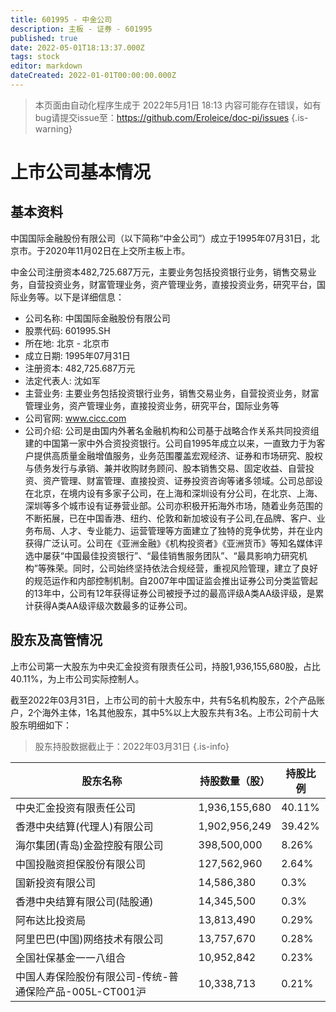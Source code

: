 ```yaml
---
title: 601995 - 中金公司
description: 主板 - 证券 - 601995
published: true
date: 2022-05-01T18:13:37.000Z
tags: stock
editor: markdown
dateCreated: 2022-01-01T00:00:00.000Z
---
```


> 本页面由自动化程序生成于 2022年5月1日 18:13
> 内容可能存在错误，如有bug请提交issue至：https://github.com/Eroleice/doc-pi/issues
{.is-warning}

# 上市公司基本情况

## 基本资料

中国国际金融股份有限公司（以下简称“中金公司”）成立于1995年07月31日，北京市。于2020年11月02日在上交所主板上市。

中金公司注册资本482,725.687万元，主要业务包括投资银行业务，销售交易业务，自营投资业务，财富管理业务，资产管理业务，直接投资业务，研究平台，国际业务等。以下是详细信息：

- 公司名称: 中国国际金融股份有限公司
- 股票代码: 601995.SH
- 所在地: 北京 - 北京市
- 成立日期: 1995年07月31日
- 注册资本: 482,725.687万元
- 法定代表人: 沈如军
- 主营业务: 主要业务包括投资银行业务，销售交易业务，自营投资业务，财富管理业务，资产管理业务，直接投资业务，研究平台，国际业务等
- 公司官网: www.cicc.com
- 公司介绍: 公司是由国内外著名金融机构和公司基于战略合作关系共同投资组建的中国第一家中外合资投资银行。公司自1995年成立以来，一直致力于为客户提供高质量金融增值服务，业务范围覆盖宏观经济、证券和市场研究、股权与债务发行与承销、兼并收购财务顾问、股本销售交易、固定收益、自营投资、资产管理、财富管理、直接投资、证券投资咨询等诸多领域。公司总部设在北京，在境内设有多家子公司，在上海和深圳设有分公司，在北京、上海、深圳等多个城市设有证券营业部。公司亦积极开拓海外市场，随着业务范围的不断拓展，已在中国香港、纽约、伦敦和新加坡设有子公司,在品牌、客户、业务布局、人才、专业能力、运营管理等方面建立了独特的竞争优势，并在业内获得广泛认可。公司在《亚洲金融》《机构投资者》《亚洲货币》等知名媒体评选中屡获“中国最佳投资银行”、“最佳销售服务团队”、“最具影响力研究机构”等殊荣。同时，公司始终坚持依法合规经营，重视风险管理，建立了良好的规范运作和内部控制机制。自2007年中国证监会推出证券公司分类监管起的13年中，公司有12年获得证券公司被授予过的最高评级A类AA级评级，是累计获得A类AA级评级次数最多的证券公司。


## 股东及高管情况

上市公司第一大股东为中央汇金投资有限责任公司，持股1,936,155,680股，占比40.11%，为上市公司实际控制人。

截至2022年03月31日，上市公司的前十大股东中，共有5名机构股东，2个产品账户，2个海外主体，1名其他股东，其中5%以上大股东共有3名。上市公司前十大股东明细如下：

> 股东持股数据截止于：2022年03月31日
{.is-info}

| 股东名称 | 持股数量（股） | 持股比例 |
| --- | --- | --- |
| 中央汇金投资有限责任公司 | 1,936,155,680 | 40.11% |
| 香港中央结算(代理人)有限公司 | 1,902,956,249 | 39.42% |
| 海尔集团(青岛)金盈控股有限公司 | 398,500,000 | 8.26% |
| 中国投融资担保股份有限公司 | 127,562,960 | 2.64% |
| 国新投资有限公司 | 14,586,380 | 0.3% |
| 香港中央结算有限公司(陆股通) | 14,345,500 | 0.3% |
| 阿布达比投资局 | 13,813,490 | 0.29% |
| 阿里巴巴(中国)网络技术有限公司 | 13,757,670 | 0.28% |
| 全国社保基金一一八组合 | 10,952,842 | 0.23% |
| 中国人寿保险股份有限公司-传统-普通保险产品-005L-CT001沪 | 10,338,713 | 0.21% |




